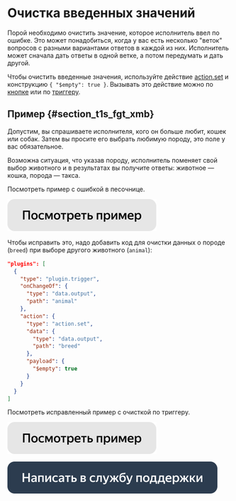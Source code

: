 # Очистка введенных значений

Порой необходимо очистить значение, которое исполнитель ввел по ошибке. Это может понадобиться, когда у вас есть несколько "веток" вопросов с разными вариантами ответов в каждой из них. Исполнитель может сначала дать ответы в одной ветке, а потом передумать и дать другой.

Чтобы очистить введенные значения, используйте действие [action.set](../reference/action.set.md) и конструкцию `{ "$empty": true }`. Вызывать это действие можно по [кнопке](../reference/view.action-button.md) или по [триггеру](../reference/plugin.trigger.md).

## Пример {#section_t1s_fgt_xmb}

Допустим, вы спрашиваете исполнителя, кого он больше любит, кошек или собак. Затем вы просите его выбрать любимую породу, это поле у вас обязательное.

Возможна ситуация, что указав породу, исполнитель поменяет свой выбор животного и в результатах вы получите ответы: животное — кошка, порода — такса.


Посмотреть пример с ошибкой в песочнице.

[![](../_images/buttons/view-example.svg)](https://clck.ru/QiDwM)

Чтобы исправить это, надо добавить код для очистки данных о породе (`breed`) при выборе другого животного (`animal`):

```json
"plugins": [
  {
    "type": "plugin.trigger",
    "onChangeOf": {
      "type": "data.output",
      "path": "animal"
    },
    "action": {
      "type": "action.set",
      "data": {
        "type": "data.output",
        "path": "breed"
      },
      "payload": {
        "$empty": true
      }
    }
  }
]
```

Посмотреть исправленный пример с очисткой по триггеру.

[![](../_images/buttons/view-example.svg)](https://clck.ru/QiDpv)

[![](../_images/buttons/contact-support.svg)](../concepts/support.md)
